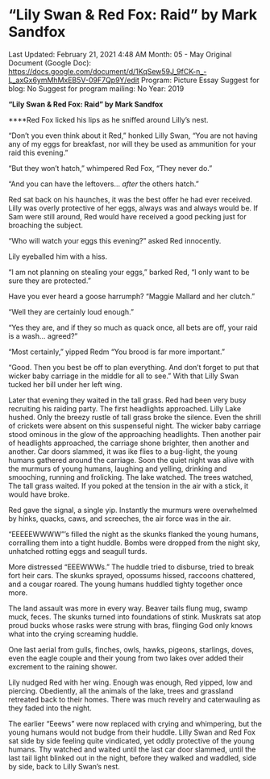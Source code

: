 # “Lily Swan & Red Fox: Raid” by Mark Sandfox

Last Updated: February 21, 2021 4:48 AM
Month: 05 - May
Original Document (Google Doc): https://docs.google.com/document/d/1KqSew59J_9fCK-n_-L_axGx6ymMhMxEB5V-09F7Qp9Y/edit
Program: Picture Essay
Suggest for blog: No
Suggest for program mailing: No
Year: 2019

**“Lily Swan & Red Fox: Raid” by Mark Sandfox**

****Red Fox licked his lips as he sniffed around Lilly’s nest.

“Don’t you even think about it Red,” honked Lilly Swan, “You are not having any of my eggs for breakfast, nor will they be used as ammunition for your raid this evening.”

“But they won’t hatch,” whimpered Red Fox, “They never do.”

“And you can have the leftovers… *after* the others hatch.”

Red sat back on his haunches, it was the best offer he had ever received. Lilly was overly protective of her eggs, always was and always would be. If Sam were still around, Red would have received a good pecking just for broaching the subject.

“Who will watch your eggs this evening?” asked Red innocently.

Lily eyeballed him with a hiss.

“I am not planning on stealing your eggs,” barked Red, “I only want to be sure they are protected.”

Have you ever heard a goose harrumph? “Maggie Mallard and her clutch.”

“Well they are certainly loud enough.”

“Yes they are, and if they so much as quack once, all bets are off, your raid is a wash… agreed?”

“Most certainly,” yipped Redm “You brood is far more important.”

“Good. Then you best be off to plan everything. And don’t forget to put that wicker baby carriage in the middle for all to see.” With that Lilly Swan tucked her bill under her left wing.

Later that evening they waited in the tall grass. Red had been very busy recruiting his raiding party. The first headlights approached. Lilly Lake hushed. Only the breezy rustle of tall grass broke the silence. Even the shrill of crickets were absent on this suspenseful night. The wicker baby carriage stood ominous in the glow of the approaching headlights. Then another pair of headlights approached, the carriage shone brighter, then another and another. Car doors slammed, it was ike flies to a bug-light, the young humans gathered around the carriage. Soon the quiet night was alive with the murmurs of young humans, laughing and yelling, drinking and smooching, running and frolicking. The lake watched. The trees watched, The tall grass waited. If you poked at the tension in the air with a stick, it would have broke.

Red gave the signal, a single yip. Instantly the murmurs were overwhelmed by hinks, quacks, caws, and screeches, the air force was in the air.

“EEEEEWWWW”’s filled the night as the skunks flanked the young humans, corralling them into a tight huddle. Bombs were dropped from the night sky, unhatched rotting eggs and seagull turds.

More distressed “EEEWWWs.” The huddle tried to disburse, tried to break fort heir cars. The skunks sprayed, opossums hissed, raccoons chattered, and a cougar roared. The young humans huddled tighty together once more.

The land assault was more in every way. Beaver tails flung mug, swamp muck, feces. The skunks turned into foundations of stink. Muskrats sat atop proud bucks whose rasks were strung with bras, flinging God only knows what into the crying screaming huddle.

One last aerial from gulls, finches, owls, hawks, pigeons, starlings, doves, even the eagle couple and their young from two lakes over added their excrement to the raining shower.

Lily nudged Red with her wing. Enough was enough, Red yipped, low and piercing. Obediently, all the animals of the lake, trees and grassland retreated back to their homes. There was much revelry and caterwauling as they faded into the night.

The earlier “Eeews” were now replaced with crying and whimpering, but the young humans would not budge from their huddle. Lilly Swan and Red Fox sat side by side feeling quite vindicated, yet oddly protective of the young humans. Thy watched and waited until the last car door slammed, until the last tail light blinked out in the night, before they walked and waddled, side by side, back to Lilly Swan’s nest.